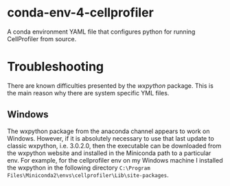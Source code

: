 # conda-env-4-cellprofiler
A conda environment YAML file that configures python for running CellProfiler from source.

# Troubleshooting
There are known difficulties presented by the *wxpython* package. This is the main reason why there are system specific YML files.

## Windows
The wxpython package from the anaconda channel appears to work on Windows. However, if it is absolutely necessary to use that last update to classic wxpython, i.e. 3.0.2.0, then the executable can be downloaded from the wxpython website and installed in the Miniconda path to a particular env. For example, for the cellprofiler env on my Windows machine I installed the wxpython in the following directory `C:\Program Files\Miniconda2\envs\cellprofiler\Lib\site-packages`.
